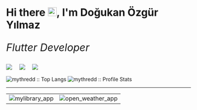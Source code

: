 <h1> Hi there <img src="https://user-images.githubusercontent.com/53148314/120832912-d7576900-c569-11eb-8de9-71da3412c259.gif" height="24">, I'm Doğukan Özgür Yılmaz</h1>

<p style="font-size:28px;"><i>Flutter Developer</i></p>

<p>
  <a href="https://www.linkedin.com/in/dogukanozgurylmz/"><img src="https://img.shields.io/badge/linkedin-%230077B5.svg?&style=for-the-badge&logo=linkedin&logoColor=white" /></a>&nbsp;&nbsp;&nbsp;&nbsp;
 <a href="mailto:dogukanozgurylmz@gmail.com"><img src="https://img.shields.io/badge/Outlook-0078D4.svg?&style=for-the-badge&logo=microsoft%20outlook&logoColor=white" /></a>&nbsp;&nbsp;&nbsp;&nbsp;
  <a href="#"><img src="https://estruyf-github.azurewebsites.net/api/VisitorHit?user=dogukanozgurylmz&countColor=%237B1E7A" /></a>
</p>

<img src="https://github-readme-stats.vercel.app/api/top-langs/?username=dogukanozgurylmz&langs_count=8&theme=nord&layout=compact" alt="mythredd :: Top Langs" />

<img src="https://github-readme-stats.vercel.app/api?username=dogukanozgurylmz&show_icons=true&theme=nord" alt="mythredd :: Profile Stats" />

<hr>

[mylibrary_app]:https://github-readme-stats.vercel.app/api/pin/?username=dogukanozgurylmz&repo=my_library_app&theme=nord

[open_weather_app]:https://github-readme-stats.vercel.app/api/pin/?username=dogukanozgurylmz&repo=open_weather_app&theme=nord

| | |
| :--: | :--: |
| ![mylibrary_app][mylibrary_app] | ![open_weather_app][open_weather_app] | | |
